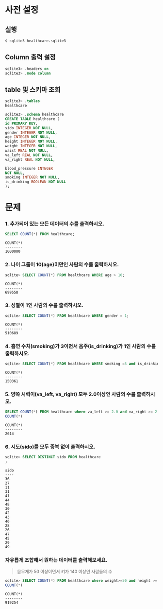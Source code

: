# 사전 설정

## 실행

```bash
$ sqlite3 healthcare.sqlite3 
```

## Column 출력 설정

```sql
sqlite3> .headers on 
sqlite3> .mode column
```

## table 및 스키마 조회

```sql
sqlite3> .tables
healthcare

sqlite3> .schema healthcare
CREATE TABLE healthcare (
id PRIMARY KEY,        
sido INTEGER NOT NULL, 
gender INTEGER NOT NULL,
age INTEGER NOT NULL,  
height INTEGER NOT NULL,
weight INTEGER NOT NULL,
waist REAL NOT NULL,   
va_left REAL NOT NULL, 
va_right REAL NOT NULL,

blood_pressure INTEGER 
NOT NULL,
smoking INTEGER NOT NULL,
is_drinking BOOLEAN NOT NULL
);
```

# 문제

### 1. 추가되어 있는 모든 데이터의 수를 출력하시오.

```sql
SELECT COUNT(*) FROM healthcare;
```

```
COUNT(*)
--------
1000000
```

### 2. 나이 그룹이 10(age)미만인 사람의 수를 출력하시오.

```sql
sqlite> SELECT COUNT(*) FROM healthcare WHERE age > 10;
```

```
COUNT(*)
--------
699558
```

### 3. 성별이 1인 사람의 수를 출력하시오.

```sql
sqlite> SELECT COUNT(*) FROM healthcare WHERE gender = 1;
```

```
COUNT(*)
--------
510689
```

### 4. 흡연 수치(smoking)가 3이면서 음주(is_drinking)가 1인 사람의 수를 출력하시오.

```sql
sqlite> SELECT COUNT(*) FROM healthcare WHERE smoking =3 and is_drinking = 1;
```

```
COUNT(*)
--------
150361
```

### 5. 양쪽 시력이(va_left, va_right) 모두 2.0이상인 사람의 수를 출력하시오.

```sql
SELECT COUNT(*) FROM healthcare where va_left >= 2.0 and va_right >= 2.0;       
COUNT(*)
```

```
COUNT(*)
--------
2614
```

### 6. 시도(sido)를 모두 중복 없이 출력하시오.

```sql
sqlite> SELECT DISTINCT sido FROM healthcare
;
```

```
sido
----
36
27
11
31
41
44
48
30
42
43
46
28
26
47
45
29
49
```

### 자유롭게 조합해서 원하는 데이터를 출력해보세요.

> 몸무게가 50 이상이면서 키가 140 이상인 사람들의 수

```sql
sqlite> SELECT COUNT(*) FROM healthcare where weight>=50 and height >= 140;
COUNT(*)
```

```
COUNT(*)
--------
919254
```

